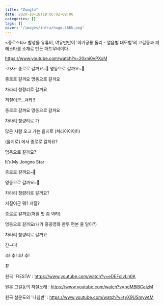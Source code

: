 ```yaml
---
title: "Zonglo"
date: 2020-10-18T19:06:02+09:00
categories: []
tags: []
cover: "/images/infra/hugo.386k.png"
---
```

<종로스타>
합성물 유튜버, 여유만만이 '아기공룡 둘리 - 얼음별 대모험'의 고길동과 피에스타를 소재로 만든 매드무비이다.

https://www.youtube.com/watch?v=20xni0vPXxM

-가사-
종로로 갈까요~🎵 명동으로 갈까요~🎵

종로로 갈까요 명동으로 갈까요

차라리 청량리로 갈까요

저질이군...쳐라!!

종로로 갈까요 명동으로 갈까요

차라리 청량리로 가

많은 사람 오고 가는 을지로 (쳐라아아아!!)

(을지로) 에서 종로로 갈까요?

명동으로 갈까요?

It’s My Jongno Star

종로로 갈까요~🎵

명동으로 갈까요~🎵

차라리 청량리로 갈까요?

저질이군 뭐? 저질?

종로로 갈까요(저질 맛 좀 봐라)

명동으로 갈까요(내가 홍콩영화 한두 편본 줄 알아?)

차라리 청량리로 갈까요

간~다!

추! 추! 추! 추!

끝

원곡 'FIESTA' : https://www.youtube.com/watch?v=eDEFolvLn0A

원본 고길동의 저질노래 : https://www.youtube.com/watch?v=neMBlBCaIzM

원곡 설운도의 '나침반' : https://www.youtube.com/watch?v=tyX9USmywtM

